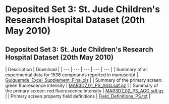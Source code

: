 # Deposited Set 3: St. Jude Children's Research Hospital Dataset \(20th May 2010\)

## Deposited Set 3: St. Jude Children's Research Hospital Dataset \(20th May 2010\)

| Description | Download |
| --- | --- | --- | --- | --- |
| Summary of all experimental data for 1536 compounds reported in manuscript | [Guiguemde\_Excel\_Supplement\_Final.xls](ftp://ftp.ebi.ac.uk/pub/databases/chembl/ChEMBLNTD/set3_stjudes/Guiguemde_Excel_Supplement_Final.xls) |
| Summary of the primary screen: green fluorescence intensity | [MAR3D7\_01\_PS\_AGG.sdf.gz](ftp://ftp.ebi.ac.uk/pub/databases/chembl/ChEMBLNTD/set3_stjudes/MAR3D7_01_PS_AGG.sdf.gz) |
| Summary of the primary screen: red fluorescence intensity | [MAR3D7\_02\_PS\_AGG.sdf.gz](ftp://ftp.ebi.ac.uk/pub/databases/chembl/ChEMBLNTD/set3_stjudes/MAR3D7_02_PS_AGG.sdf.gz) |
| Primary screen property field definitions | [Field\_Definitions\_PS.txt](ftp://ftp.ebi.ac.uk/pub/databases/chembl/ChEMBLNTD/set3_stjudes/Field_Definitions_PS.txt) |

